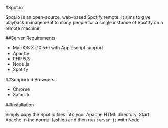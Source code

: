 #Spot.io

Spot.io is an open-source, web-based Spotify remote. It aims to give playback management to many people for a single instance of Spotify on a remote machine.


##Server Requirements

* Mac OS X (10.5+) with Applescript support
* Apache
* PHP 5.3
* Node.js
* Spotify


##Supported Browsers

* Chrome
* Safari 5


##Installation

Simply copy the Spot.io files into your Apache HTML directory. Start Apache in the normal fashion and then run `server.js` with Node.
